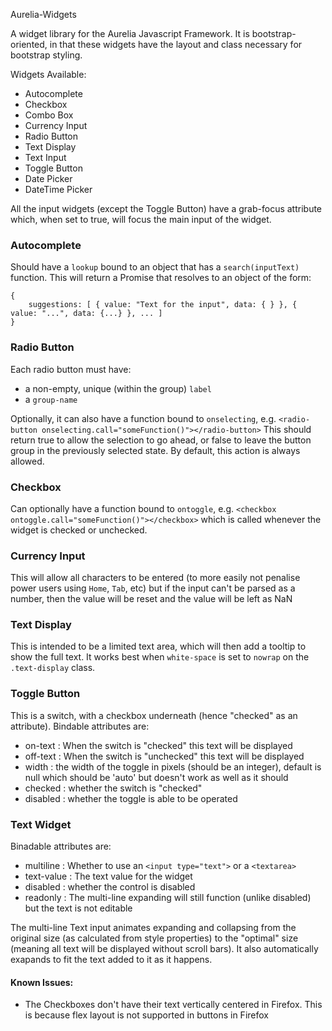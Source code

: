 Aurelia-Widgets

A widget library for the Aurelia Javascript Framework.  It is bootstrap-oriented, in that these widgets have the layout and class necessary for bootstrap styling.

Widgets Available:

- Autocomplete
- Checkbox
- Combo Box
- Currency Input
- Radio Button
- Text Display
- Text Input
- Toggle Button
- Date Picker
- DateTime Picker

All the input widgets (except the Toggle Button) have a grab-focus attribute which, when set to true, will focus the main input of the widget.

### Autocomplete
Should have a `lookup` bound to an object that has a `search(inputText)` function.  This will return a Promise that resolves to an object of the form:
```
{
    suggestions: [ { value: "Text for the input", data: { } }, { value: "...", data: {...} }, ... ]
}
```

### Radio Button

Each radio button must have:
  - a non-empty, unique (within the group) `label`
  - a `group-name`

Optionally, it can also have a function bound to `onselecting`, e.g. `<radio-button onselecting.call="someFunction()"></radio-button>`
This should return true to allow the selection to go ahead, or false to leave the button group in the previously selected state.
By default, this action is always allowed.


### Checkbox
Can optionally have a function bound to `ontoggle`,  e.g. `<checkbox ontoggle.call="someFunction()"></checkbox>` which is
called whenever the widget is checked or unchecked.


### Currency Input
This will allow all characters to be entered (to more easily not penalise power users using `Home`, `Tab`, etc) but if the input
can't be parsed as a number, then the value will be reset and the value will be left as NaN

### Text Display
This is intended to be a limited text area, which will then add a tooltip to show the full text.  It works best when
`white-space` is set to `nowrap` on the `.text-display` class.

### Toggle Button
This is a switch, with a checkbox underneath (hence "checked" as an attribute).  Bindable attributes are:
- on-text : When the switch is "checked" this text will be displayed
- off-text : When the switch is "unchecked" this text will be displayed
- width : the width of the toggle in pixels (should be an integer), default is null which should be 'auto' but doesn't work as well as it should
- checked : whether the switch is "checked"
- disabled : whether the toggle is able to be operated

### Text Widget
Binadable attributes are:
- multiline : Whether to use an `<input type="text">` or a `<textarea>`
- text-value : The text value for the widget
- disabled : whether the control is disabled
- readonly : The multi-line expanding will still function (unlike disabled) but the text is not editable

The multi-line Text input animates expanding and collapsing from the original size (as calculated from style properties) to the "optimal" size (meaning
all text will be displayed without scroll bars).  It also automatically exapands to fit the text added to it as it happens.

#### Known Issues:
- The Checkboxes don't have their text vertically centered in Firefox.  This is because flex layout is not supported in buttons in Firefox